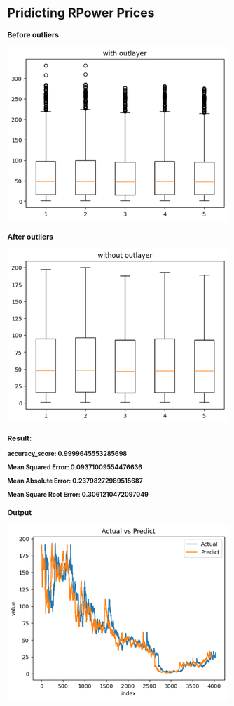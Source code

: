 # Pridicting RPower Prices

### Before outliers
![alt text](images/before_outliers.png)
### After outliers
![alt text](images/after_outliers.png)

### Result:

**accuracy_score: 0.9999645553285698**

**Mean Squared Error: 0.09371009554476636**

**Mean Absolute Error: 0.23798272989515687**

**Mean Square Root Error: 0.3061210472097049**

### Output
![alt text](images/output.png)